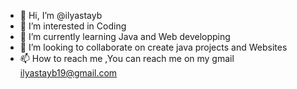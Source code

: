 - 👋 Hi, I’m @ilyastayb
- 👀 I’m interested in Coding
- 🌱 I’m currently learning Java and Web developping
- 💞️ I’m looking to collaborate on create java projects and Websites
- 📫 How to reach me ,You can reach me on my gmail ilyastayb19@gmail.com

<!---
ilyastayb/ilyastayb is a ✨ special ✨ repository because its `README.md` (this file) appears on your GitHub profile.
You can click the Preview link to take a look at your changes.
--->
